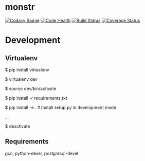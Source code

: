 # monstr
[![Codacy Badge](https://api.codacy.com/project/badge/Grade/ada1eefa40b747b8af5d6ab7e84e5374)](https://app.codacy.com/app/IgorPelevanyuk/monstr?utm_source=github.com&utm_medium=referral&utm_content=tier-one-monitoring/monstr&utm_campaign=Badge_Grade_Dashboard)
[![Code Health](https://landscape.io/github/tier-one-monitoring/monstr/master/landscape.svg?style=flat)](https://landscape.io/github/tier-one-monitoring/monstr/master)
[![Build Status](https://travis-ci.org/tier-one-monitoring/monstr.svg?branch=master)](https://travis-ci.org/tier-one-monitoring/monstr)
[![Coverage Status](https://coveralls.io/repos/github/tier-one-monitoring/monstr/badge.svg?branch=master)](https://coveralls.io/github/tier-one-monitoring/monstr?branch=master)


Development
===========

Virtualenv
----------

$ pip install virtualenv

$ virtualenv dev

$ source dev/bin/activate

$ pip install -r requirements.txt

$ pip install -e . # Install setup.py in development mode

...

$ deactivate

Requirements
------------

gcc, python-devel, postgresql-devel
